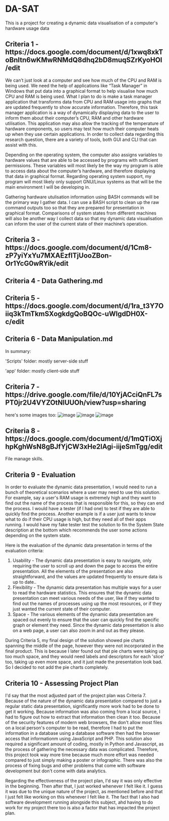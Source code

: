 # DA-SAT
This is a project for creating a dynamic data visualisation of a computer's hardware usage data

<h2>Criteria 1 - https://docs.google.com/document/d/1xwq8xkToBnItn6wKMwRNMdQ8dhq2bD8muqSZrKyoHOI/edit</h2>

We can’t just look at a computer and see how much of the CPU and RAM is being used. We need the help of applications like “Task Manager” in Windows that put data into a graphical format to help visualise how much CPU and RAM is being used. What I plan to do is make a task manager application that transforms data from CPU and RAM usage into graphs that are updated frequently to show accurate information. Therefore, this task manager application is a way of dynamically displaying data to the user to inform them about their computer’s CPU, RAM and other hardware utilisation. This application may also allow the tracking of the temperature of hardware components, so users may test how much their computer heats up when they use certain applications. In order to collect data regarding this research question, there are a variety of tools, both GUI and CLI that can assist with this. 

Depending on the operating system, the computer also assigns variables to hardware values that are able to be accessed by programs with sufficient permissions. These variables will most likely be the way my program is able to access data about the computer’s hardware, and therefore displaying that data in graphical format. Regarding operating system support, my program will most likely only support GNU/Linux systems as that will be the main environment I will be developing in.

Gathering hardware utulisation information using BASH commands will be the primary way I gather data. I can use a BASH script to clean up the raw command outputs too so that they are prepared for presentation in graphical format. Comparisons of system states from different machines will also be another way I collect data so that my dynamic data visualisation can inform the user of the current state of their machine’s operation.


<h2>Criteria 3 - https://docs.google.com/document/d/1Cm8-zP7yiYxYu7MXAEzfITjUooZBon-Or1YcG0wRYik/edit</h2>

<h2>Criteria 4 - Data Gathering.md</h2>

<h2>Criteria 5 - https://docs.google.com/document/d/1ra_t3Y7Oiiq3kTmTkmSXogkdgQoBQOc-uWIgdDH0X-c/edit</h2>

<h2>Criteria 6 - Data Manipulation.md</h2>
In summary:

'Scripts' folder: mostly server-side stuff

'app' folder: mostly client-side stuff

<h2>Criteria 7 - https://drive.google.com/file/d/10YjACciQnFL7sPT0jr2U4VYZOtNlUUOh/view?usp=sharing</h2>

here's some images too:
![image](https://github.com/hydricAcid/DA-SAT/assets/126314765/48eb0c80-0b4e-447b-8768-0249af6ba4fc)
![image](https://github.com/hydricAcid/DA-SAT/assets/126314765/31a3a695-ac81-4ba7-a8f9-5109df75cbf2)
![image](https://github.com/hydricAcid/DA-SAT/assets/126314765/b3d3d3ef-2233-4672-a09b-f63967754fd0)

<h2>Criteria 8 - https://docs.google.com/document/d/1mQTiOXjhpKghWsN8gBJfYjCW3xHe2lAgi-iijeSmTgg/edit</h2>

File manage skills.

<h2>Criteria 9 - Evaluation</h2>

In order to evaluate the dynamic data presentation, I would need to run a bunch of theoretical scenarios where a user may need to use this solution. For example, say a user's RAM usage is extremely high and they want to find out the name of the process that is responsible for this, so they can end the process. I would have a tester (if I had one) to test if they are able to quickly find the process. Another example is if a user just wants to know what to do if their CPU usage is high, but they need all of their apps running. I would have my fake tester test the solution to fin the System State description at the bottom which recommends the user some actions depending on the system state.


Here is the evaluation of the dynamic data presentation in terms of the evaluation criteria:
<ol>
  <li>Usability - The dynamic data presentation is easy to navigate, only requiring the user to scroll up and down the page to access the entire presentation. All the elements of the presentation are also straightforward, and the values are updated frequently to ensure data is up to date..</li>
  <li>Flexibility - The dynamic data presentation has multiple ways for a user to read the hardware statistics.  This ensures that the dynamic data presentation can meet various needs of the user, like if they wanted to find out the names of processes using up the most resources, or if they just wanted the current state of their computer.</li>
  <li>Space - The various elements of the dynamic data presentation are spaced out evenly to ensure that the user can quickly find the specific graph or element they need. Since the dynamic data presentation is also on a web page, a user can also zoom in and out as they please.</li>
</ol>

During Criteria 5, my final design of the solution showed pie charts spanning the middle of the page, however they were not incorporated in the final product. This is because I later found out that pie charts were taking up too much space, and they would need labels and descriptors for each 'slice' too, taking up even more space, and it just made the presentation look bad. So I decided to not add the pie charts completely.

<h2>Criteria 10 - Assessing Project Plan</h2>

I'd say that the most adjusted part of the project plan was Criteria 7. Because of the nature of the dynamic data presentation compared to just a regular static data presentation, significantly more work had to be done to get it working. Because information was also coming from a local source, I had to figure out how to extract that information then clean it too. Because of the security features of modern web browsers, the don't allow most files on a local person's computer to be read, therefore I had to put the information in a database using a database software then had the browser access that informationm using JavaScript and PHP. This solution also required a significant amount of coding, mostly in Python and Javascript, as the process of gathering the necessary data was complicated. Therefore, this project took way more time because much more effort was needed compared to just simply making a poster or infographic. There was also the process of fixing bugs and other problems that come with software development but don't come with data analytics.

Regarding the effectiveness of the project plan, I'd say it was only effective in the beginning. Then after that, I just worked whenever I felt like it. I guess it was due to the unique nature of the project, as mentioned before and that I just felt like working on this whenever I felt like it. The fact that I also had software development running alongside this subject, ahd having to do work for my project there too is also a factor that has impacted the project plan.



